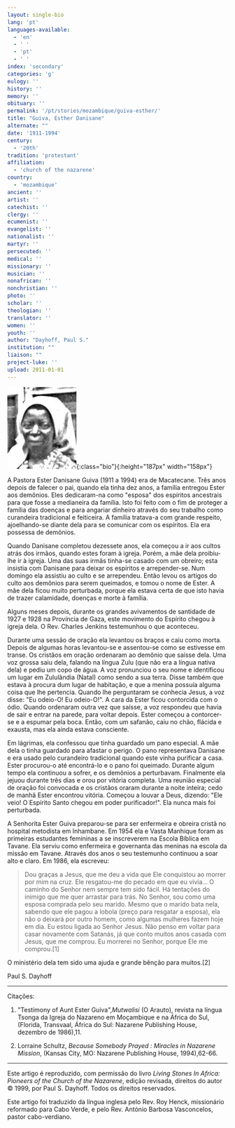 ```yaml
---
layout: single-bio
lang: 'pt'
languages-available:
  - 'en'
  - ' '
  - 'pt'
  - ' '
index: 'secondary'
categories: 'g'
eulogy: ''
history: ''
memory: ''
obituary: ''
permalink: '/pt/stories/mozambique/guiva-esther/'
title: "Guiva, Esther Danisane"
alternate: ""
date: '1911-1994'
century:
  - '20th'
tradition: 'protestant'
affiliation:
  - 'church of the nazarene'
country:
  - 'mozambique'
ancient: ''
artist: ''
catechist: ''
clergy: ''
ecumenist: ''
evangelist: ''
nationalist: ''
martyr: ''
persecuted: ''
medical: ''
missionary: ''
musician: ''
nonafrican: ''
nonchristian: ''
photo: ''
scholar: ''
theologian: ''
translator: ''
women: ''
youth: ''
author: "Dayhoff, Paul S."
institution: ""
liaison: ""
project-luke: ''
upload: 2011-01-01
---
```


![Ester Guiva](/images/bio-pics/mozambique/guiva-esther/guiva_ester.jpg){:class="bio"}{:height="187px" width="158px"}

A Pastora Ester Danisane Guiva (1911 a 1994) era de Macatecane. Três anos depois de falecer o pai, quando ela tinha dez anos, a família entregou Ester aos demônios. Eles dedicaram-na como "esposa" dos espíritos ancestrais para que fosse a medianeira da família. Isto foi feito com o fim de proteger a família das doenças e para angariar dinheiro através do seu trabalho como curandeira tradicional e feiticeira. A família tratava-a com grande respeito, ajoelhando-se diante dela para se comunicar com os espíritos. Ela era possessa de demônios.

Quando Danisane completou dezessete anos, ela começou a ir aos cultos atrás dos irmãos, quando estes foram à igreja. Porém, a mãe dela proibiu-lhe ir à igreja. Uma das suas irmãs tinha-se casado com um obreiro; esta insistia com Danisane para deixar os espíritos e arrepender-se. Num domingo ela assistiu ao culto e se arrependeu. Então levou os artigos do culto aos demônios para serem queimados, e tomou o nome de Ester. A mãe dela ficou muito perturbada, porque ela estava certa de que isto havia de trazer calamidade, doenças e morte à família.

Alguns meses depois, durante os grandes avivamentos de santidade de 1927 e 1928 na Província de Gaza, este movimento do Espírito chegou à igreja dela. O Rev. Charles Jenkins testemunhou o que aconteceu.

Durante uma sessão de oração ela levantou os braços e caiu como morta. Depois de algumas horas levantou-se e assentou-se como se estivesse em transe. Os cristãos em oração ordenaram ao demônio que saísse dela. Uma voz grossa saiu dela, falando na língua Zulu (que não era a língua nativa dela) e pediu um copo de água. A voz pronunciou o seu nome e identificou um lugar em Zululândia (Natal) como sendo a sua terra. Disse também que estava à procura dum lugar de habitação, e que a menina possuía alguma coisa que lhe pertencia. Quando lhe perguntaram se conhecia Jesus, a voz disse: "Eu odeio-O! Eu odeio-O!". A cara da Ester ficou contorcida com o ódio. Quando ordenaram outra vez que saísse, a voz respondeu que havia de sair e entrar na parede, para voltar depois. Ester começou a contorcer-se e a espumar pela boca. Então, com um safanão, caiu no chão, flácida e exausta, mas ela ainda estava consciente.

Em lágrimas, ela confessou que tinha guardado um pano especial. A mãe dela o tinha guardado para afastar o perigo. O pano representava Danisane e era usado pelo curandeiro tradicional quando este vinha purificar a casa. Ester procurou-o até encontrá-lo e o pano foi queimado. Durante algum tempo ela continuou a sofrer, e os demônios a perturbavam. Finalmente ela jejuou durante três dias e orou por vitória completa. Uma reunião especial de oração foi convocada e os cristãos oraram durante a noite inteira; cedo de manhã Ester encontrou vitória. Começou a louvar a Deus, dizendo: "Ele veio! O Espírito Santo chegou em poder purificador!". Ela nunca mais foi perturbada.

A Senhorita Ester Guiva preparou-se para ser enfermeira e obreira cristã no hospital metodista em Inhambane. Em 1954 ela e Vasta Manhique foram as primeiras estudantes femininas a se inscreverem na Escola Bíblica em Tavane. Ela serviu como enfermeira e governanta das meninas na escola da missão em Tavane. Através dos anos o seu testemunho continuou a soar alto e claro. Em 1986, ela escreveu:

> Dou graças a Jesus, que me deu a vida que Ele conquistou ao morrer por mim na cruz. Ele resgatou-me do pecado em que eu vivia... O caminho do Senhor nem sempre tem sido fácil. Há tentações do inimigo que me quer arrastar para trás. No Senhor, sou como uma esposa comprada pelo seu marido. Mesmo que o marido bata nela, sabendo que ele pagou a lobola (preço para resgatar a esposa), ela não o deixará por outro homem, como algumas mulheres fazem hoje em dia. Eu estou ligada ao Senhor Jesus. Não penso em voltar para casar novamente com Satanás, já que conto muitos anos casada com Jesus, que me comprou. Eu morrerei no Senhor, porque Ele me comprou.[1]

O ministério dela tem sido uma ajuda e grande bênção para muitos.[2]

Paul S. Dayhoff

---

Citações:

1. "Testimony of Aunt Ester Guiva",*Mutwalisi* (O Arauto), revista na língua Tsonga da Igreja do Nazareno em Moçambique e na África do Sul, (Florida, Transvaal, África do Sul: Nazarene Publishing House, dezembro de 1986),11.

2. Lorraine Schultz, *Because Somebody Prayed : Miracles in Nazarene Mission*, (Kansas City, MO: Nazarene Publishing House, 1994),62-66.

---

Este artigo é reproduzido, com permissão
do livro *Living Stones In Africa: Pioneers of
the Church of the Nazarene*, edição revisada,
direitos do autor © 1999, por Paul S. Dayhoff.
Todos os direitos reservados.

Este artigo foi traduzido da língua inglesa pelo Rev. Roy Henck, missionário reformado para Cabo Verde, e pelo Rev. António Barbosa Vasconcelos, pastor cabo-verdiano.